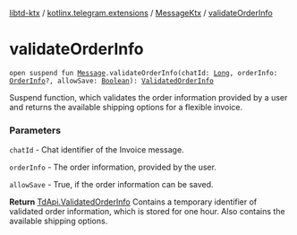[libtd-ktx](../../index.md) / [kotlinx.telegram.extensions](../index.md) / [MessageKtx](index.md) / [validateOrderInfo](./validate-order-info.md)

# validateOrderInfo

`open suspend fun `[`Message`](https://tdlibx.github.io/td/docs/org/drinkless/td/libcore/telegram/TdApi/Message.html)`.validateOrderInfo(chatId: `[`Long`](https://kotlinlang.org/api/latest/jvm/stdlib/kotlin/-long/index.html)`, orderInfo: `[`OrderInfo`](https://tdlibx.github.io/td/docs/org/drinkless/td/libcore/telegram/TdApi/OrderInfo.html)`?, allowSave: `[`Boolean`](https://kotlinlang.org/api/latest/jvm/stdlib/kotlin/-boolean/index.html)`): `[`ValidatedOrderInfo`](https://tdlibx.github.io/td/docs/org/drinkless/td/libcore/telegram/TdApi/ValidatedOrderInfo.html)

Suspend function, which validates the order information provided by a user and returns the
available shipping options for a flexible invoice.

### Parameters

`chatId` - Chat identifier of the Invoice message.

`orderInfo` - The order information, provided by the user.

`allowSave` - True, if the order information can be saved.

**Return**
[TdApi.ValidatedOrderInfo](https://tdlibx.github.io/td/docs/org/drinkless/td/libcore/telegram/TdApi/ValidatedOrderInfo.html) Contains a temporary identifier of validated order
information, which is stored for one hour. Also contains the available shipping options.

